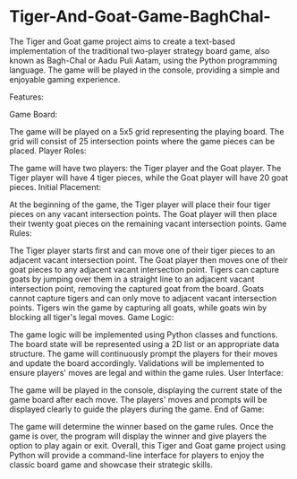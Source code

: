 # Tiger-And-Goat-Game-BaghChal-
The Tiger and Goat game project aims to create a text-based implementation of the traditional two-player strategy board game, also known as Bagh-Chal or Aadu Puli Aatam, using the Python programming language. The game will be played in the console, providing a simple and enjoyable gaming experience.

Features:

Game Board:

The game will be played on a 5x5 grid representing the playing board.
The grid will consist of 25 intersection points where the game pieces can be placed.
Player Roles:

The game will have two players: the Tiger player and the Goat player.
The Tiger player will have 4 tiger pieces, while the Goat player will have 20 goat pieces.
Initial Placement:

At the beginning of the game, the Tiger player will place their four tiger pieces on any vacant intersection points.
The Goat player will then place their twenty goat pieces on the remaining vacant intersection points.
Game Rules:

The Tiger player starts first and can move one of their tiger pieces to an adjacent vacant intersection point.
The Goat player then moves one of their goat pieces to any adjacent vacant intersection point.
Tigers can capture goats by jumping over them in a straight line to an adjacent vacant intersection point, removing the captured goat from the board.
Goats cannot capture tigers and can only move to adjacent vacant intersection points.
Tigers win the game by capturing all goats, while goats win by blocking all tiger's legal moves.
Game Logic:

The game logic will be implemented using Python classes and functions.
The board state will be represented using a 2D list or an appropriate data structure.
The game will continuously prompt the players for their moves and update the board accordingly.
Validations will be implemented to ensure players' moves are legal and within the game rules.
User Interface:

The game will be played in the console, displaying the current state of the game board after each move.
The players' moves and prompts will be displayed clearly to guide the players during the game.
End of Game:

The game will determine the winner based on the game rules.
Once the game is over, the program will display the winner and give players the option to play again or exit.
Overall, this Tiger and Goat game project using Python will provide a command-line interface for players to enjoy the classic board game and showcase their strategic skills.





